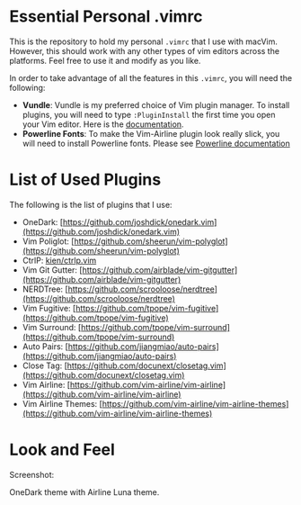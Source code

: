 # Essential Personal .vimrc

This is the repository to hold my personal `.vimrc` that I use with macVim.
However, this should work with any other types of vim editors across the
platforms. Feel free to use it and modify as you like.

In order to take advantage of all the features in this `.vimrc`, you will
need the following:
* **Vundle**: Vundle is my preferred choice of Vim plugin manager. To install
plugins, you will need to type `:PluginInstall` the first time you open your
Vim editor. Here is the [documentation](https://github.com/VundleVim/Vundle.vim).
* **Powerline Fonts**: To make the Vim-Airline plugin look really slick,
you will need to install Powerline fonts. Please see [Powerline documentation](https://github.com/powerline/fonts)


# List of Used Plugins

The following is the list of plugins that I use:
* OneDark: [https://github.com/joshdick/onedark.vim](https://github.com/joshdick/onedark.vim)
* Vim Poliglot: [https://github.com/sheerun/vim-polyglot](https://github.com/sheerun/vim-polyglot)
* CtrlP: [kien/ctrlp.vim](kien/ctrlp.vim)
* Vim Git Gutter: [https://github.com/airblade/vim-gitgutter](https://github.com/airblade/vim-gitgutter)
* NERDTree: [https://github.com/scrooloose/nerdtree](https://github.com/scrooloose/nerdtree)
* Vim Fugitive: [https://github.com/tpope/vim-fugitive](https://github.com/tpope/vim-fugitive)
* Vim Surround: [https://github.com/tpope/vim-surround](https://github.com/tpope/vim-surround)
* Auto Pairs: [https://github.com/jiangmiao/auto-pairs](https://github.com/jiangmiao/auto-pairs)
* Close Tag: [https://github.com/docunext/closetag.vim](https://github.com/docunext/closetag.vim)
* Vim Airline: [https://github.com/vim-airline/vim-airline](https://github.com/vim-airline/vim-airline)
* Vim Airline Themes: [https://github.com/vim-airline/vim-airline-themes](https://github.com/vim-airline/vim-airline-themes)


# Look and Feel

Screenshot:


OneDark theme with Airline Luna theme.
